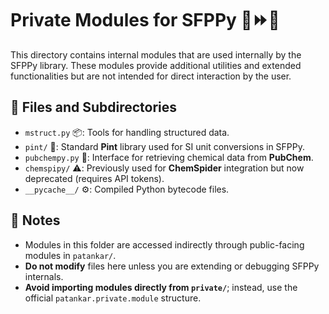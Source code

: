 # Private Modules for SFPPy 🍏⏩🍎

This directory contains internal modules that are used internally by the SFPPy library. These modules provide additional utilities and extended functionalities but are not intended for direct interaction by the user.

## 📁 Files and Subdirectories
- `mstruct.py` 📦: Tools for handling structured data.
- `pint/` 📏: Standard **Pint** library used for SI unit conversions in SFPPy.
- `pubchempy.py` 🔬: Interface for retrieving chemical data from **PubChem**.
- `chemspipy/` ⚠️: Previously used for **ChemSpider** integration but now deprecated (requires API tokens).
- `__pycache__/` ⚙️: Compiled Python bytecode files.

## 🔹 Notes
- Modules in this folder are accessed indirectly through public-facing modules in `patankar/`.
- **Do not modify** files here unless you are extending or debugging SFPPy internals.
- **Avoid importing modules directly from `private/`**; instead, use the official `patankar.private.module` structure.


